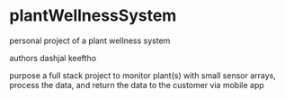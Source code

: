 # plantWellnessSystem
personal project of a plant wellness system

authors 
dashjal
keeftho

purpose
a full stack project to monitor plant(s) with small sensor arrays, process the data, and return the data to the customer via mobile app

